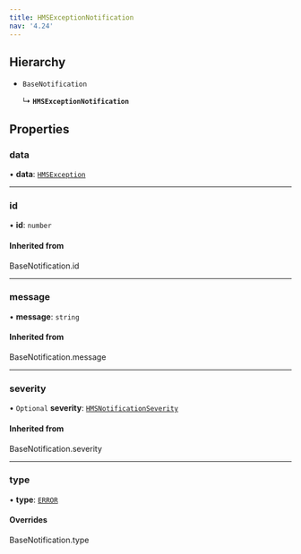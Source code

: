 ```yaml
---
title: HMSExceptionNotification
nav: '4.24'
---
```


## Hierarchy

- `BaseNotification`

  ↳ **`HMSExceptionNotification`**

## Properties

### data

• **data**: [`HMSException`](/api-reference/javascript/v2/interfaces/HMSException)

---

### id

• **id**: `number`

#### Inherited from

BaseNotification.id

---

### message

• **message**: `string`

#### Inherited from

BaseNotification.message

---

### severity

• `Optional` **severity**: [`HMSNotificationSeverity`](/api-reference/javascript/v2/enums/HMSNotificationSeverity)

#### Inherited from

BaseNotification.severity

---

### type

• **type**: [`ERROR`](/api-reference/javascript/v2/enums/HMSNotificationTypes#error)

#### Overrides

BaseNotification.type
